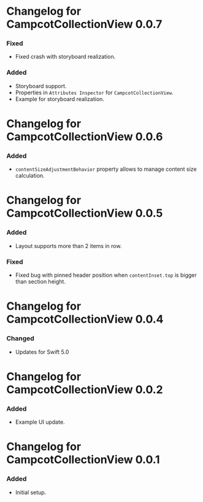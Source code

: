 # Changelog for CampcotCollectionView 0.0.7
### Fixed
* Fixed crash with storyboard realization.

### Added
* Storyboard support.
* Properties in `Attributes Inspector` for `CampcotCollectionView`.
* Example for storyboard realization.

# Changelog for CampcotCollectionView 0.0.6
### Added
* `contentSizeAdjustmentBehavior` property allows to manage content size calculation.

# Changelog for CampcotCollectionView 0.0.5
### Added
* Layout supports more than 2 items in row.

### Fixed
* Fixed bug with pinned header position when `contentInset.top` is bigger than section height.

# Changelog for CampcotCollectionView 0.0.4
### Changed
* Updates for Swift 5.0

# Changelog for CampcotCollectionView 0.0.2
### Added
* Example UI update.

# Changelog for CampcotCollectionView 0.0.1
### Added
* Initial setup.
